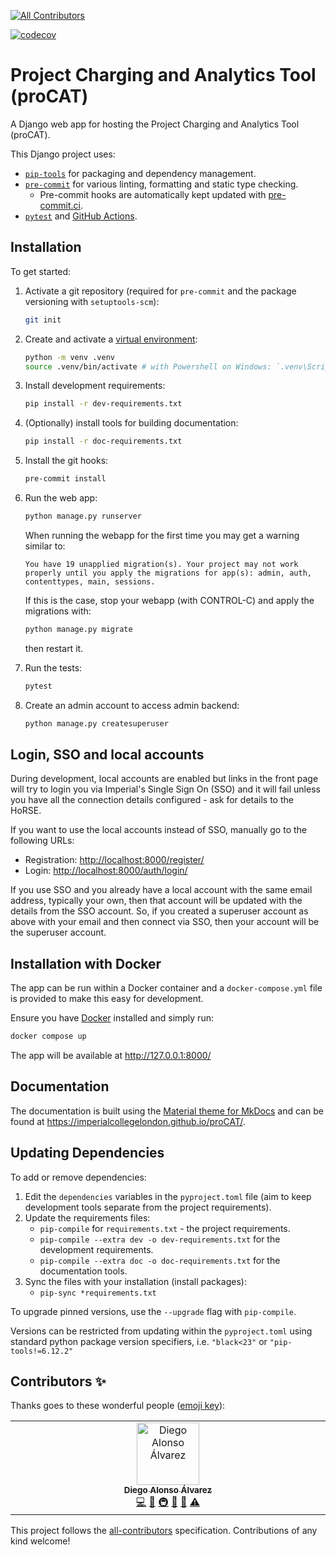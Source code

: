  <!-- markdownlint-disable MD041 -->
<!-- ALL-CONTRIBUTORS-BADGE:START - Do not remove or modify this section -->
[![All Contributors](https://img.shields.io/badge/all_contributors-1-orange.svg?style=flat-square)](#contributors-)
<!-- ALL-CONTRIBUTORS-BADGE:END -->
[![codecov](https://codecov.io/gh/ImperialCollegeLondon/proCAT/graph/badge.svg?token=A9KNEMYXXN)](https://codecov.io/gh/ImperialCollegeLondon/proCAT)

# Project Charging and Analytics Tool (proCAT)

A Django web app for hosting the Project Charging and Analytics Tool (proCAT).

This Django project uses:

- [`pip-tools`][pip-tools] for packaging and dependency management.
- [`pre-commit`][pre-commit] for various linting, formatting and static type checking.
  - Pre-commit hooks are automatically kept updated with [pre-commit.ci][pre-commit.ci].
- [`pytest`][pytest] and [GitHub Actions][GitHub Actions].

## Installation

To get started:

1. Activate a git repository (required for `pre-commit` and the package versioning with
`setuptools-scm`):

   ```bash
   git init
   ```

1. Create and activate a [virtual environment]:

   ```bash
   python -m venv .venv
   source .venv/bin/activate # with Powershell on Windows: `.venv\Scripts\Activate.ps1`
   ```

1. Install development requirements:

   ```bash
   pip install -r dev-requirements.txt
   ```

1. (Optionally) install tools for building documentation:

   ```bash
   pip install -r doc-requirements.txt
   ```

1. Install the git hooks:

   ```bash
   pre-commit install
   ```

1. Run the web app:

   ```bash
   python manage.py runserver
   ```

   When running the webapp for the first time you may get a warning similar to:

   `You have 19 unapplied migration(s). Your project may not work properly until you apply the migrations for app(s): admin, auth, contenttypes, main, sessions.`

   If this is the case, stop your webapp (with CONTROL-C) and apply the migrations with:

   ```bash
   python manage.py migrate
   ```

   then restart it.

1. Run the tests:

   ```bash
   pytest
   ```

1. Create an admin account to access admin backend:

   ```bash
   python manage.py createsuperuser
   ```

## Login, SSO and local accounts

During development, local accounts are enabled but links in the front page will try to
login you via Imperial's Single Sign On (SSO) and it will fail unless you have all the
connection details configured - ask for details to the HoRSE.

If you want to use the local accounts instead of SSO, manually go to the following URLs:

- Registration: <http://localhost:8000/register/>
- Login: <http://localhost:8000/auth/login/>

If you use SSO and you already have a local account with the same email address,
typically your own, then that account will be updated with the details from the SSO
account. So, if you created a superuser account as above with your email and then
connect via SSO, then your account will be the superuser account.

## Installation with Docker

The app can be run within a Docker container and a `docker-compose.yml` file is provided to make this easy for development.

Ensure you have [Docker][Docker] installed and simply run:

```bash
docker compose up
```

The app will be available at <http://127.0.0.1:8000/>

## Documentation

The documentation is built using the [Material theme for MkDocs](https://squidfunk.github.io/mkdocs-material/) and can be found at <https://imperialcollegelondon.github.io/proCAT/>.

## Updating Dependencies

To add or remove dependencies:

1. Edit the `dependencies` variables in the `pyproject.toml` file (aim to keep
development tools separate from the project requirements).
1. Update the requirements files:
   - `pip-compile` for `requirements.txt` - the project requirements.
   - `pip-compile --extra dev -o dev-requirements.txt` for the development requirements.
   - `pip-compile --extra doc -o doc-requirements.txt` for
the documentation tools.
1. Sync the files with your installation (install packages):
   - `pip-sync *requirements.txt`

To upgrade pinned versions, use the `--upgrade` flag with `pip-compile`.

Versions can be restricted from updating within the `pyproject.toml` using standard
python package version specifiers, i.e. `"black<23"` or `"pip-tools!=6.12.2"`

[pip-tools]: https://pip-tools.readthedocs.io/en/stable/
[pre-commit]: https://pre-commit.com/
[pytest]: https://pytest.org/
[GitHub Actions]: https://github.com/features/actions
[pre-commit.ci]: https://pre-commit.ci
[Docker]: https://docs.docker.com/desktop/
[virtual environment]: https://docs.python.org/3/library/venv.html

## Contributors ✨

Thanks goes to these wonderful people ([emoji key](https://allcontributors.org/docs/en/emoji-key)):

<!-- ALL-CONTRIBUTORS-LIST:START - Do not remove or modify this section -->
<!-- prettier-ignore-start -->
<!-- markdownlint-disable -->
<table>
  <tbody>
    <tr>
      <td align="center" valign="top" width="14.28%"><a href="https://www.imperial.ac.uk/admin-services/ict/self-service/research-support/rcs/service-offering/research-software-engineering/"><img src="https://avatars.githubusercontent.com/u/6095790?v=4?s=100" width="100px;" alt="Diego Alonso Álvarez"/><br /><sub><b>Diego Alonso Álvarez</b></sub></a><br /><a href="https://github.com/ImperialCollegeLondon/proCAT/commits?author=dalonsoa" title="Code">💻</a> <a href="#ideas-dalonsoa" title="Ideas, Planning, & Feedback">🤔</a> <a href="#infra-dalonsoa" title="Infrastructure (Hosting, Build-Tools, etc)">🚇</a> <a href="#maintenance-dalonsoa" title="Maintenance">🚧</a> <a href="https://github.com/ImperialCollegeLondon/proCAT/pulls?q=is%3Apr+reviewed-by%3Adalonsoa" title="Reviewed Pull Requests">👀</a> <a href="https://github.com/ImperialCollegeLondon/proCAT/commits?author=dalonsoa" title="Tests">⚠️</a></td>
    </tr>
  </tbody>
</table>

<!-- markdownlint-restore -->
<!-- prettier-ignore-end -->

<!-- ALL-CONTRIBUTORS-LIST:END -->

This project follows the [all-contributors](https://github.com/all-contributors/all-contributors) specification. Contributions of any kind welcome!
